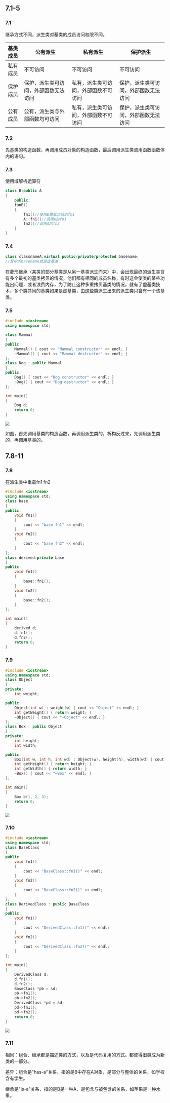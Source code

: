 ## 7.1-5

### 7.1

继承方式不同，派生类对基类的成员访问权限不同。

| 基类成员 | 公有派生                             | 私有派生                             | 保护派生                             |
| :------- | ------------------------------------ | ------------------------------------ | ------------------------------------ |
| 私有成员 | 不可访问                             | 不可访问                             | 不可访问                             |
| 保护成员 | 保护，派生类可访问，外部函数无法访问 | 私有，派生类可访问，外部函数不可访问 | 保护，派生类可访问，外部函数无法访问 |
| 公有成员 | 公有，派生类与外部函数均可访问       | 私有，派生类可访问，外部函数不可访问 | 保护，派生类可访问，外部函数无法访问 |

### 7.2

先基类的构造函数，再调用成员对象的构造函数，最后调用派生类调用函数函数体内的语句。

### 7.3

使用域解析运算符

```c++
class B:public A
{
    public:
    funB()
    {
		fn1()//使用B重载之后的fn1
        A::fn1()//调用A的fn1
        fn2()//调用A的fn2
    }
}
```

### 7.4

```c++
class classnameA:virtual public/private/protected basename;
//其中的basename就是虚基类
```

在菱形继承（某类的部分基类是从另一基类派生而来）中，会出现最终的派生类含有多个最初的基类拷贝的情况，他们都有相同的成员名称，有时这会使类的某些功能出问题，或者浪费内存，为了防止这种多重拷贝基类的情况，就有了虚基类技术，多个类共同的基类如果是虚基类，由这些类派生出来的派生类只含有一个该基类。

### 7.5

```c++
#include <iostream>
using namespace std;

class Mammal
{
public:
    Mammal() { cout << "Mammal constructor" << endl; }
    ~Mammal() { cout << "Mammal destructor" << endl; }
};
class Dog : public Mammal
{
public:
    Dog() { cout << "Dog constructor" << endl; }
    ~Dog() { cout << "Dog destructor" << endl; }
};

int main()
{
    Dog d;
    return 0;
}
```

<img src="../img/QQ截图20230410130155.jpg" style="zoom:80%;" />

如图，首先调用基类的构造函数，再调用派生类的，析构反过来，先调用派生类的，再调用基类的。

## 7.8-11

### 7.8

在派生类中重载fn1 fn2

```c++
#include <iostream>
using namespace std;
class base
{
public:
    void fn1()
    {
        cout << "base fn1" << endl;
    }
    void fn2()
    {
        cout << "base fn2" << endl;
    }
};
class derived:private base
{
public:
    void fn1()
    {
        base::fn1();
    }
    void fn2()
    {
        base::fn2();
    }
};

int main()
{
    derived d;
    d.fn1();
    d.fn2();
    return 0;
}
```

### 7.9

```c++
#include <iostream>
using namespace std;
class Object
{
private:
    int weight;

public:
    Object(int w) : weight(w) { cout << "Object" << endl; }
    int getWeight() { return weight; }
    ~Object() { cout << "~Object" << endl; }
};
class Box : public Object
{
private:
    int height;
    int width;

public:
    Box(int w, int h, int wd) : Object(w), height(h), width(wd) { cout << "Box" << endl; }
    int getHeight() { return height; }
    int getWidth() { return width; }
    ~Box() { cout << "~Box" << endl; }
};

int main()
{
    Box b(1, 2, 3);
    return 0;
}
```

<img src="../img/QQ截图20230410132758.jpg" style="zoom: 80%;" />

### 7.10

```c++
#include <iostream>
using namespace std;
class BaseClass
{
public:
    void fn1()
    {
        cout << "BaseClass::fn1()" << endl;
    }
    void fn2()
    {
        cout << "BaseClass::fn2()" << endl;
    }
};
class DerivedClass : public BaseClass
{
public:
    void fn1()
    {
        cout << "DerivedClass::fn1()" << endl;
    }
    void fn2()
    {
        cout << "DerivedClass::fn2()" << endl;
    }
};

int main()
{
    DerivedClass d;
    d.fn1();
    d.fn2();
    BaseClass *pb = &d;
    pb->fn1();
    pb->fn2();
    DerivedClass *pd = &d;
    pd->fn1();
    pd->fn2();
    return 0;
}
```

<img src="../img/QQ截图20230410133155.jpg" style="zoom:80%;" />

### 7.11

相同：组合、继承都是描述类的方式，以及是代码复用的方式。都使得旧类成为新类的一部分。

差异：组合是"has-a"关系，指的是B中存在A对象，是部分与整体的关系，如学校含有学生。

​			继承是"is-a"关系，指的是B是一种A，是包含与被包含的关系，如苹果是一种水果。